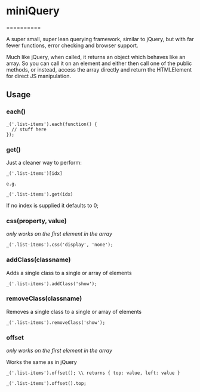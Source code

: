 # miniQuery
==========

A super small, super lean querying framework, similar to jQuery, but with far fewer functions, error checking and browser support.

Much like jQuery, when called, it returns an object which behaves like an array. So you can call it on an element and either then call one of the public methods, or instead, access the array directly and return the HTMLElement for direct JS manipulation.

## Usage

### each()

```
_('.list-items').each(function() {
  // stuff here
});
```

### get()

Just a cleaner way to perform:

```
_('.list-items')[idx]

e.g.

_('.list-items').get(idx)
```

If no index is supplied it defaults to 0;

### css(property, value)

*only works on the first element in the array*

```
_('.list-items').css('display', 'none');
```

### addClass(classname)

Adds a single class to a single or array of elements

```
_('.list-items').addClass('show');
```

### removeClass(classname)

Removes a single class to a single or array of elements

```
_('.list-items').removeClass('show');
```

### offset

*only works on the first element in the array*

Works the same as in jQuery

```
_('.list-items').offset(); \\ returns { top: value, left: value }

_('.list-items').offset().top;
```
